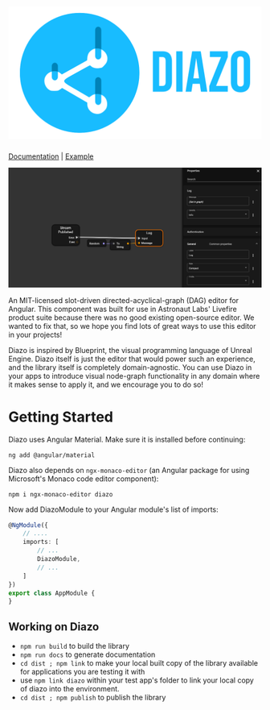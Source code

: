 # ![diazo](logo.svg)

[Documentation](https://astronautlabs.github.io/diazo/) | [Example](https://github.com/astronautlabs/diazo-example)

![screenshot](/screenshot.png)

An MIT-licensed slot-driven directed-acyclical-graph (DAG) editor for Angular. This 
component was built for use in Astronaut Labs' Livefire product suite because 
there was no good existing open-source editor. We wanted to fix that, so we 
hope you find lots of great ways to use this editor in your projects!

Diazo is inspired by Blueprint, the visual programming language of 
Unreal Engine. Diazo itself is just the editor that would power such
an experience, and the library itself is completely domain-agnostic. 
You can use Diazo in your apps to introduce visual node-graph functionality 
in any domain where it makes sense to apply it, and we encourage you to do so!

# Getting Started

Diazo uses Angular Material. Make sure it is installed before continuing:

```
ng add @angular/material
```

Diazo also depends on `ngx-monaco-editor` (an Angular package for using 
Microsoft's Monaco code editor component):

```
npm i ngx-monaco-editor diazo
```

Now add DiazoModule to your Angular module's list of imports:

```typescript
@NgModule({
    // ....
    imports: [
        // ...
        DiazoModule,
        // ...
    ]
})
export class AppModule {
}
```

## Working on Diazo

- `npm run build` to build the library
- `npm run docs` to generate documentation
- `cd dist ; npm link` to make your local built copy of the library available
  for applications you are testing it with
- use `npm link diazo` within your test app's folder to link 
  your local copy of diazo into the environment.
- `cd dist ; npm publish` to publish the library